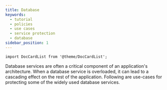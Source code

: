 ```yaml
---
title: Database
keywords:
  - tutorial
  - policies
  - use cases
  - service protection
  - database
sidebar_position: 1
---
```


```mdx-code-block
import DocCardList from '@theme/DocCardList';
```

Database services are often a critical component of an application's
architecture. When a database service is overloaded, it can lead to a cascading
effect on the rest of the application. Following are use-cases for protecting
some of the widely used database services.

<DocCardList />
